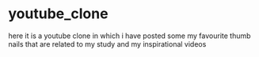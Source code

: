 # youtube_clone

here it is a youtube clone in which i have posted some my favourite thumb nails that are related to my study and my inspirational videos
